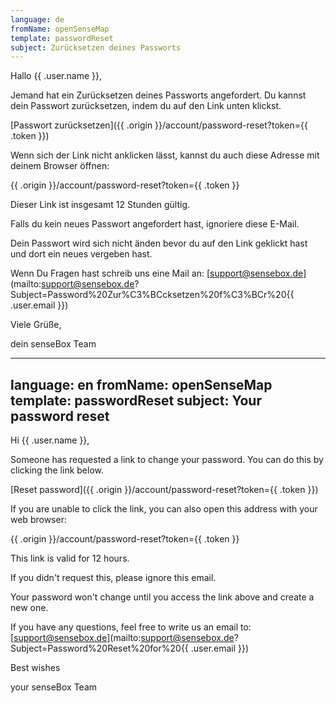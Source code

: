 ```yaml
---
language: de
fromName: openSenseMap
template: passwordReset
subject: Zurücksetzen deines Passworts
---
```


Hallo {{ .user.name }},

Jemand hat ein Zurücksetzen deines Passworts angefordert. Du kannst dein Passwort zurücksetzen, indem du auf den Link unten klickst.

[Passwort zurücksetzen]({{ .origin }}/account/password-reset?token={{ .token }})

Wenn sich der Link nicht anklicken lässt, kannst du auch diese Adresse mit deinem Browser öffnen:

{{ .origin }}/account/password-reset?token={{ .token }}

Dieser Link ist insgesamt 12 Stunden gültig.

Falls du kein neues Passwort angefordert hast, ignoriere diese E-Mail.

Dein Passwort wird sich nicht änden bevor du auf den Link geklickt hast und dort ein neues vergeben hast.

Wenn Du Fragen hast schreib uns eine Mail an: [support@sensebox.de](mailto:support@sensebox.de?Subject=Password%20Zur%C3%BCcksetzen%20f%C3%BCr%20{{ .user.email }})

Viele Grüße,

dein senseBox Team

---
language: en
fromName: openSenseMap
template: passwordReset
subject: Your password reset
---

Hi {{ .user.name }},

Someone has requested a link to change your password. You can do this by clicking the link below.

[Reset password]({{ .origin }}/account/password-reset?token={{ .token }})

If you are unable to click the link, you can also open this address with your web browser:

{{ .origin }}/account/password-reset?token={{ .token }}

This link is valid for 12 hours.

If you didn't request this, please ignore this email.

Your password won't change until you access the link above and create a new one.

If you have any questions, feel free to write us an email to: [support@sensebox.de](mailto:support@sensebox.de?Subject=Password%20Reset%20for%20{{ .user.email }})

Best wishes

your senseBox Team
